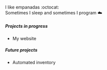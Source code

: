 I like empanadas :octocat:          
Sometimes I sleep and sometimes I program :cloud:
##### Projects in progress
* My website
##### Future projects
* Automated inventory
<!---
Naheshi/Naheshi is a ✨ special ✨ repository because its `README.md` (this file) appears on your GitHub profile.
You can click the Preview link to take a look at your changes.
--->


